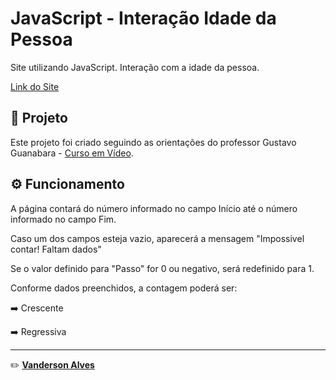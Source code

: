 # JavaScript - Interação Idade da Pessoa

Site utilizando JavaScript. Interação com a idade da pessoa.

[Link do Site](https://vanderson01.github.io/JSsuperContador/)



## 🚀 Projeto

Este projeto foi criado seguindo as orientações do professor Gustavo Guanabara - [Curso em Vídeo](https://youtube.com/playlist?list=PLHz_AreHm4dlsK3Nr9GVvXCbpQyHQl1o1).



## ⚙️ Funcionamento

A página contará do número informado no campo Início até o número informado no campo Fim.

Caso um dos campos esteja vazio, aparecerá a mensagem "Impossivel contar! Faltam dados"

Se o valor definido para "Passo" for 0 ou negativo, será redefinido para 1.

Conforme dados preenchidos, a contagem poderá ser:

:arrow_right: Crescente

:arrow_right: Regressiva






---

:pencil2:  **[Vanderson Alves](https://github.com/Vanderson01)**

